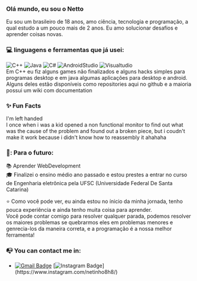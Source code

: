 
### Olá mundo, eu sou o Netto  
Eu sou um brasileiro de 18 anos, amo ciência, tecnologia e programação, a qual estudo a um pouco mais de 2 anos.
Eu amo solucionar desafios e aprender coisas novas.

### 💻  linguagens e ferramentas que já usei:  
![C++](https://img.shields.io/badge/-C++-000000?style=flat&logo=c%2B%2B)
![Java](https://img.shields.io/badge/-Java-000000?style=flat&logo=java)
![C#](https://img.shields.io/badge/c%23-000000?style=flat&logo=C-Sharp)
![AndroidStudio](https://img.shields.io/badge/AndroidStudio-000000?style=flat&logo=Android-Studio)
![Visualtudio](https://img.shields.io/badge/VisualStudio-000000?style=flat&logo=Visual-Studio)  
Em C++ eu fiz alguns games não finalizados e alguns hacks simples para programas desktop e em java algumas aplicações para desktop e android.
Alguns deles estão disponíveis como repositories aqui no github e a maioria possui um wiki com documentation
### :sparkles: Fun Facts  
I'm left handed  
I once when i was a kid opened a non functional monitor to find out what was the cause of the problem and found out a broken piece, but i coudn't make it work because i didn't know how to reassembly it ahahaha  
### :calendar:: Para o futuro:  
:books: Aprender WebDevelopment  
:mortar_board: Finalizei o ensino médio ano passado e estou prestes a entrar no curso de Engenharia eletrônica pela UFSC (Universidade Federal De Santa Catarina)  


:star: Como você pode ver, eu ainda estou no ínicio da minha jornada, tenho pouca experiência e ainda tenho muita coisa para aprender.  
Você pode contar comigo para resolver qualquer parada, podemos resolver os maiores problemas se quebrarmos eles em problemas menores e genrecia-los da maneira correta, e a programação é a nossa melhor ferramenta!  
### :mailbox_with_no_mail: You can contact me in:  
- [![Gmail Badge](https://img.shields.io/badge/-netto2002.sjb@gmail.com-c14438?style=flat-square&logo=Gmail&logoColor=white&link=mailto:netto2002.sjb@gmail.com)](mailto:netto2002@gmail.com) [![Instagram Badge](https://img.shields.io/badge/-netinho8h8-purple?&logo=instagram&logoColor=white&link=[https://www.instagram.com/netinho8h8/](https://www.instagram.com/netinho8h8/))](https://www.instagram.com/netinho8h8/)





